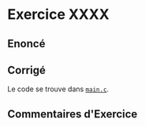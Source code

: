 # Exercice XXXX

## Enoncé

## Corrigé

Le code se trouve dans [`main.c`](../../code/main.c).

## Commentaires d'Exercice
